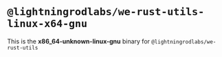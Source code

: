 # `@lightningrodlabs/we-rust-utils-linux-x64-gnu`

This is the **x86_64-unknown-linux-gnu** binary for `@lightningrodlabs/we-rust-utils`
